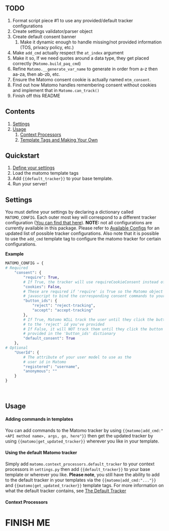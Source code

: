 ## TODO
1. Format script piece #1 to use any provided/default tracker configurations<br/>
2. Create settings validator/parser object<br/>
3. Create default consent banner<br/>
    1. Make it dynamic enough to handle missing/not provided information (TOS, privacy policy, etc.)<br/>
4. Make `add_cmd` actually respect the `at_index` argument<br/>
5. Make it so, If we need quotes around a data type, they get placed correctly (`Matomo.build_paq_cmd`)<br/>
6. Refine `Matomo.__generate_var_name` to generate in order from a-z then aa-za, then ab-zb, etc.<br/>
7. Ensure the Matomo consent cookie is actually named `mtm_consent`.<br/>
8. Find out how Matomo handles remembering consent without cookies and implement that in `Matomo.can_track()`<br/>
9. Finish off this README<br/>

## Contents
1. [Settings](#settings)<br/>
2. [Usage](#usage)<br/>
    1. [Context Processors](#context-processors)<br/>
    2. [Template Tags and Making Your Own](#template-tags)<br/>


## Quickstart<br/>
1. [Define your settings](#settings)<br/>
2. Load the matomo template tags<br/>
3. Add `{{default_tracker}}` to your base template.<br/>
4. Run your server!<br/>

## Settings<br/>
You must define your settings by declaring a dictionary called `MATOMO_CONFIG`.
Each outer most key will correspond to a different tracker configuration ([You can find that here]()). **NOTE:** not all configurations are currently available in this package. Please refer to [Available Configs](#available-configs) for an updated list of possible tracker configurations.
Also note that it is possible to use the `add_cmd` template tag to configure the matomo tracker for certain configurations.
<br/>

**Example**<br/>
```python
MATOMO_CONFIG = {
# Required
    "consent": {
        "require": True,
        # If True, the tracker will use requireCookieConsent instead of requireConsent
        "cookies": False,
        # These are required if 'require' is True so the Matomo object can generate
        # javascript to bind the corresponding consent commands to your consent buttons.
        "button_ids": {
            "reject": "reject-tracking",
            "accept": "accept-tracking"
        },
        # If True, Matomo WILL track the user until they click the button corresponding
        # to the 'reject' id you've provided
        # If False, it will NOT track them until they click the button with the id you've
        # provided in the 'button_ids' dictionary
        "default_consent": True
    },
# Optional
    "UserId": {
        # The attribute of your user model to use as the
        # user id in Matomo
        "registered": "username",
        "anonymous": ""
    }
}
```
<br/>

## Usage<br/>

#### Adding commands in templates
You can add commands to the Matomo tracker by using `{{matomo|add_cmd:"<API method name>, args, go, here"}}` then get the updated tracker by using `{{matomo|get_updated_tracker}}` wherever you like in your template.

#### Using the default Matomo tracker
Simply add `matomo.context_processors.default_tracker` to your context processors in `settings.py` then add `{{default_tracker}}` to your base template or wherever you like.
**Please note**, you still have the ability to add to the default tracker in your templates via the `{{matomo|add_cmd:"..."}}` and `{{matomo|get_updated_tracker}}` template tags. For more information on what the default tracker contains, see [The Default Tracker](#the-default-tracker)

#### Context Processors
# **FINISH ME**